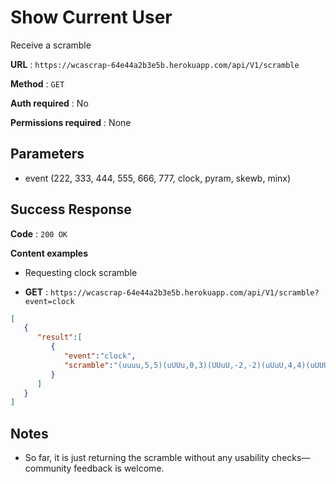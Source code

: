 # Show Current User

Receive a scramble

**URL** : `https://wcascrap-64e44a2b3e5b.herokuapp.com/api/V1/scramble`

**Method** : `GET`

**Auth required** : No

**Permissions required** : None

## Parameters
- event (222, 333, 444, 555, 666, 777, clock, pyram, skewb, minx)

## Success Response

**Code** : `200 OK`

**Content examples**

- Requesting clock scramble

- **GET** : `https://wcascrap-64e44a2b3e5b.herokuapp.com/api/V1/scramble?event=clock`
```json
[
   {
      "result":[
         {
            "event":"clock",
            "scramble":"(uuuu,5,5)(uUUu,0,3)(UUuU,-2,-2)(uUuU,4,4)(uUUU,0,5)(uUUU,-5,-4) y2 (UUUu,-4,-2)(uuUU,2,-3)(UuuU,-5,-5)(uuUU,5,0)(UUuU,-3,1)(uuuU,-5,2)"
         }
      ]
   }
]
```
## Notes

* So far, it is just returning the scramble without any usability checks—community feedback is welcome.
  
